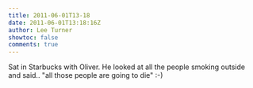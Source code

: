 ```yaml
---
title: 2011-06-01T13-18
date: 2011-06-01T13:18:16Z
author: Lee Turner
showtoc: false
comments: true
---
```


Sat in Starbucks with Oliver. He looked at all the people smoking outside and said.. "all those people are going to die" :-)

